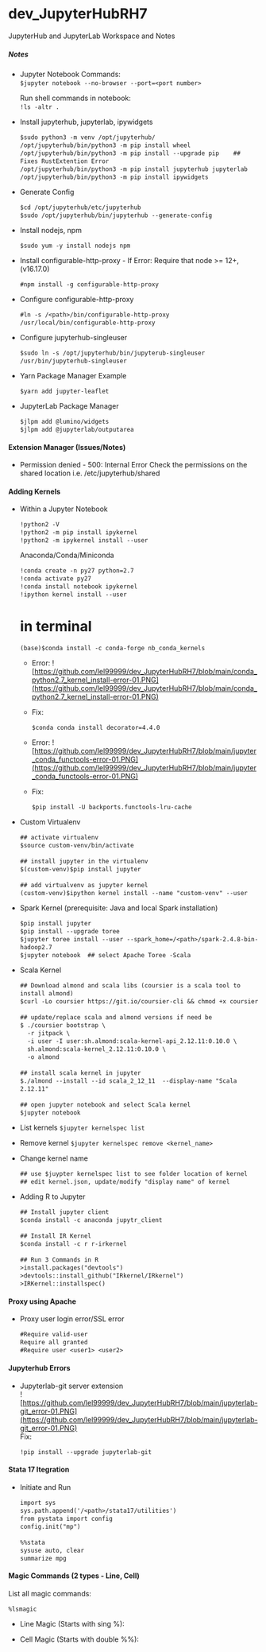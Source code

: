 # dev_JupyterHubRH7
JupyterHub and JupyterLab Workspace and Notes

##### Notes
- Jupyter Notebook Commands: <br/>
  `$jupyter notebook --no-browser --port=<port number>` <br/>
  
  Run shell commands in notebook: <br/>
  `!ls -altr .` <br/>

- Install jupyterhub, jupyterlab, ipywidgets <br/>
  ```
  $sudo python3 -m venv /opt/jupyterhub/
  /opt/jupyterhub/bin/python3 -m pip install wheel
  /opt/jupyterhub/bin/python3 -m pip install --upgrade pip    ## Fixes RustExtention Error
  /opt/jupyterhub/bin/python3 -m pip install jupyterhub jupyterlab
  /opt/jupyterhub/bin/python3 -m pip install ipywidgets
  ```
- Generate Config <br/>
  ```
  $cd /opt/jupyterhub/etc/jupyterhub
  $sudo /opt/jupyterhub/bin/jupyterhub --generate-config
  ```

- Install nodejs, npm <br/>
  ```
  $sudo yum -y install nodejs npm
  ```

- Install configurable-http-proxy - If Error: Require that node >= 12+, (v16.17.0) <br/>
  ```
  #npm install -g configurable-http-proxy
  ```

- Configure configurable-http-proxy <br/>
  ```
  #ln -s /<path>/bin/configurable-http-proxy /usr/local/bin/configurable-http-proxy
  ```
- Configure jupyterhub-singleuser <br/>
  ```
  $sudo ln -s /opt/jupyterhub/bin/jupyterub-singleuser /usr/bin/jupyterhub-singleuser
  ```

- Yarn Package Manager Example
  ```
  $yarn add jupyter-leaflet
  ```

- JupyterLab Package Manager <br/>
  ```
  $jlpm add @lumino/widgets
  $jlpm add @jupyterlab/outputarea
  ```

#### Extension Manager (Issues/Notes)
- Permission denied - 500: Internal Error
  Check the permissions on the shared location i.e. /etc/jupyterhub/shared <br/> 
  
#### Adding Kernels
- Within a Jupyter Notebook
  ```
  !python2 -V
  !python2 -m pip install ipykernel
  !python2 -m ipykernel install --user
  ```
  
  Anaconda/Conda/Miniconda <br/>
  ```
  !conda create -n py27 python=2.7
  !conda activate py27
  !conda install notebook ipykernel
  !ipython kernel install --user
  ```

  # in terminal 
  ```
  (base)$conda install -c conda-forge nb_conda_kernels 
  ```

  - Error:
    ![https://github.com/lel99999/dev_JupyterHubRH7/blob/main/conda_python2.7_kernel_install-error-01.PNG](https://github.com/lel99999/dev_JupyterHubRH7/blob/main/conda_python2.7_kernel_install-error-01.PNG) <br/>
  - Fix: <br/>
    ```
    $conda conda install decorator=4.4.0
    ```

  - Error:
    ![https://github.com/lel99999/dev_JupyterHubRH7/blob/main/jupyter_conda_functools-error-01.PNG](https://github.com/lel99999/dev_JupyterHubRH7/blob/main/jupyter_conda_functools-error-01.PNG) <br/>
  - Fix: <br/>
    ```
    $pip install -U backports.functools-lru-cache
    ```
    
- Custom Virtualenv
  ```
  ## activate virtualenv
  $source custom-venv/bin/activate
  
  ## install jupyter in the virtualenv
  $(custom-venv)$pip install jupyter
  
  ## add virtualvenv as jupyter kernel
  (custom-venv)$ipython kernel install --name "custom-venv" --user
  ```
- Spark Kernel (prerequisite: Java and local Spark installation)
  ```
  $pip install jupyter
  $pip install --upgrade toree
  $jupyter toree install --user --spark_home=/<path>/spark-2.4.8-bin-hadoop2.7
  $jupyter notebook  ## select Apache Toree -Scala
  ```
- Scala Kernel
  ```
  ## Download almond and scala libs (coursier is a scala tool to install almond)
  $curl -Lo coursier https://git.io/coursier-cli && chmod +x coursier
  
  ## update/replace scala and almond versions if need be
  $ ./coursier bootstrap \
    -r jitpack \
    -i user -I user:sh.almond:scala-kernel-api_2.12.11:0.10.0 \
    sh.almond:scala-kernel_2.12.11:0.10.0 \
    -o almond
    
  ## install scala kernel in jupyter
  $./almond --install --id scala_2_12_11  --display-name "Scala 2.12.11"
  
  ## open jupyter notebook and select Scala kernel
  $jupyter notebook
  ```
- List kernels
  `$jupyter kernelspec list` <br/>
  
- Remove kernel
  `$jupyter kernelspec remove <kernel_name>` <br/>

- Change kernel name
  ```
  ## use $juypter kernelspec list to see folder location of kernel
  ## edit kernel.json, update/modify "display name" of kernel
  ```
- Adding R to Jupyter
  ```
  ## Install jupyter client
  $conda install -c anaconda jupytr_client
  
  ## Install IR Kernel
  $conda install -c r r-irkernel
  
  ## Run 3 Commands in R
  >install.packages("devtools")
  >devtools::install_github("IRkernel/IRkernel")
  >IRKernel::installspec()
  
  ```

#### Proxy using Apache
- Proxy user login error/SSL error
  ```
  #Require valid-user
  Require all granted
  #Require user <user1> <user2>
  ```

#### Jupyterhub Errors
- Jupyterlab-git server extension<br/>
  ![https://github.com/lel99999/dev_JupyterHubRH7/blob/main/jupyterlab-git_error-01.PNG](https://github.com/lel99999/dev_JupyterHubRH7/blob/main/jupyterlab-git_error-01.PNG) <br/>
  Fix: <br/>
  ```
  !pip install --upgrade jupyterlab-git
  ```

#### Stata 17 Itegration
- Initiate and Run <br/>
  ```
  import sys
  sys.path.append('/<path>/stata17/utilities')
  from pystata import config
  config.init("mp")
  
  %%stata
  sysuse auto, clear
  summarize mpg
  ```

#### Magic Commands (2 types - Line, Cell)
List all magic commands: <br/>
```
%lsmagic
```

- Line Magic (Starts with sing %):
  

- Cell Magic (Starts with double %%):
  
